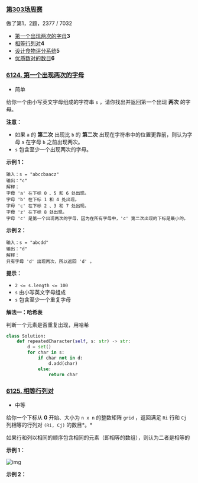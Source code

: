 ### [第303场周赛](https://leetcode.cn/contest/weekly-contest-303/)

做了第1，2题，2377 / 7032

- [第一个出现两次的字母](https://leetcode.cn/problems/first-letter-to-appear-twice/)**3**
- [相等行列对](https://leetcode.cn/problems/equal-row-and-column-pairs/)**4**
- [设计食物评分系统](https://leetcode.cn/problems/design-a-food-rating-system/)**5**
- [优质数对的数目](https://leetcode.cn/problems/number-of-excellent-pairs/)**6**



### [6124. 第一个出现两次的字母](https://leetcode.cn/problems/first-letter-to-appear-twice/)

- 简单

给你一个由小写英文字母组成的字符串 `s` ，请你找出并返回第一个出现 **两次** 的字母。

**注意：**

- 如果 `a` 的 **第二次** 出现比 `b` 的 **第二次** 出现在字符串中的位置更靠前，则认为字母 `a` 在字母 `b` 之前出现两次。
- `s` 包含至少一个出现两次的字母。

**示例 1：**

```
输入：s = "abccbaacz"
输出："c"
解释：
字母 'a' 在下标 0 、5 和 6 处出现。
字母 'b' 在下标 1 和 4 处出现。
字母 'c' 在下标 2 、3 和 7 处出现。
字母 'z' 在下标 8 处出现。
字母 'c' 是第一个出现两次的字母，因为在所有字母中，'c' 第二次出现的下标是最小的。
```

**示例 2：**

```
输入：s = "abcdd"
输出："d"
解释：
只有字母 'd' 出现两次，所以返回 'd' 。
```

**提示：**

- `2 <= s.length <= 100`
- `s` 由小写英文字母组成
- `s` 包含至少一个重复字母

**解法一：哈希表**

判断一个元素是否重复出现，用哈希

```python
class Solution:
    def repeatedCharacter(self, s: str) -> str:
        d = set()
        for char in s:
            if char not in d:
                d.add(char)
            else:
                return char
```

### [6125. 相等行列对](https://leetcode.cn/problems/equal-row-and-column-pairs/)

- 中等

给你一个下标从 **0** 开始、大小为 `n x n` 的整数矩阵 `grid` ，返回满足 `Ri` 行和 `Cj` 列相等的行列对 `(Ri, Cj)` 的数目*。*

如果行和列以相同的顺序包含相同的元素（即相等的数组），则认为二者是相等的

**示例 1：**

 ![img](https://assets.leetcode.com/uploads/2022/06/01/ex1.jpg)



**示例 2：**